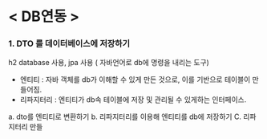 # < DB연동 >

### 1. DTO 를 데이터베이스에 저장하기
h2 database 사용, jpa 사용 ( 자바언어로 db에 명령을 내리는 도구)

- 엔티티 : 자바 객체를 db가 이해할 수 있게 만든 것으로, 이를 기반으로 테이블이 만들어짐.
- 리파지터리 : 엔티티가 db속 테이블에 저장 및 관리될 수 있게하는 인터페이스.

a. dto를 엔티티로 변환하기
b. 리파지터리를 이용해 엔티티를 db에 저장하기
C. 리파지터리 만들
